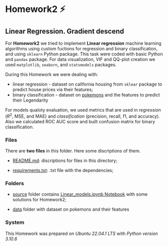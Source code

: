# Homework2 :zap:

## Linear Regression. Gradient descend

For **Homework2** we tried to implement **Linear regression** machine learning algorithms using custom fuctions for regression and binary classification, and using `sklearn` Python package. This task were coded with basic Python and `pandas` package. For data visualization, VIF and QQ-plot creation we used `matplotlib`, `seaborn`, and `statsmodels` packages.

During this Homework we were dealing with:

- linear regression - dataset on california housing from `sklear` package to predict house prices via their features;
- binary classification - dataset on [pokemons](./data/Pokemon.csv) and the features to predict their Legendarity

For models qualoty evaluation, we used metrics that are used in *regression* ($R^2$, MSE, and MAE) and *classification* (precision, recall, f1, and accuracy). Also we calculated ROC AUC score and built confusion matrix for binary classification.

### Files

There are **two files** in this folder. Here some discriptions of them.

- [README.md](./README.md): discriptions for files in this directory;

- [requirements.txt](./requirements.txt): .txt file with the dependencies;

### Folders

- [source](./source) folder contains [Linear_models.ipynb Notebook](./source/Linear_models.ipynb) with some solutions for Homework2;

- [data](./data) folder with dataset on pokemons and their features   

### System

This Homework was prepared on *Ubuntu 22.04.1 LTS* with *Python version 3.10.6*
